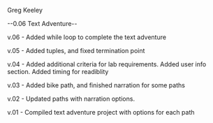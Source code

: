 Greg Keeley

--0.06 Text Adventure--

v.06 - Added while loop to complete the text adventure

v.05 - Added tuples, and fixed termination point

v.04 - Added additional criteria for lab requirements. Added user info section. Added timing for readiblity

v.03 - Added bike path, and finished narration for some paths

v.02 - Updated paths with narration options.

v.01 - Compiled text adventure project with options for each path

